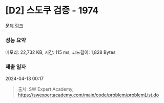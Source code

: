# [D2] 스도쿠 검증 - 1974 

[문제 링크](https://swexpertacademy.com/main/code/problem/problemDetail.do?contestProbId=AV5Psz16AYEDFAUq) 

### 성능 요약

메모리: 22,732 KB, 시간: 115 ms, 코드길이: 1,828 Bytes

### 제출 일자

2024-04-13 00:17



> 출처: SW Expert Academy, https://swexpertacademy.com/main/code/problem/problemList.do